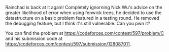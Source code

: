 Rainchad is back at it again! Completely ignorning Nick Wu's advice on the greater likelihood of error when using fenwick trees, he decided to use the datastructure on a basic problem featured in a testing round. He removed the debugging feature, but I think it's still vulnerable. Can you pwn it?

You can find the problem at https://codeforces.com/contest/597/problem/C and his submission code at https://codeforces.com/contest/597/submission/128087011. 
